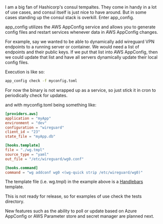 
I am a big fan of Hashicorp's consul tempaltes.  They come in handy in a lot of use cases, and consul itself is just nice to have around.  But in some cases standing up the consul stack is overkill.  Enter app_config.  

app_config utilizes the AWS AppConfig service and allows you to generate config files and restart services whenever data in AWS AppConfig changes. 

For example, say we wanted to be able to dynamically add wireguard VPN endpoints to a running server or container.  We would need a list of endpoints and their public keys.  If we put that list into AWS AppConfig, then we could update that list and have all servers dynamically update their local config files.


Execution is like so:

```sh
app_config check -f myconfig.toml
```
For now the binary is not wrapped up as a service, so just stick it in cron to periodically check for updates. 


and with myconfig.toml being something like:

```toml
[providers.aws]
application = "myApp"
environment = "dev"
configuration = "wireguard"
client_id = "23"
state_file = "myApp.db"

[hooks.template]
file = "./wg.tmpl"
source_type = "yaml"
out_file = "/etc/wireguard/wg0.conf"

[hooks.command]
command = "wg addconf wg0 <(wg-quick strip /etc/wireguard/wg0)"
```


The template file (i.e. wg.tmpl) in the example above is a [Handlebars](https://handlebarsjs.com/) template.

This is not ready for release, so for examples of use check the tests directory.

New features such as the ability to poll or update based on Azure AppConfig or AWS Parameter store and secret manager are planned next. 



